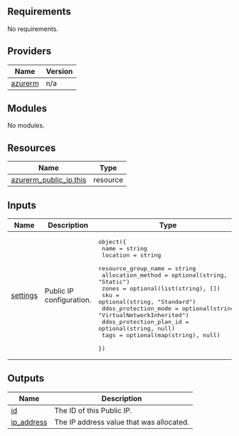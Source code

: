 <!-- BEGIN_TF_DOCS -->
## Requirements

No requirements.

## Providers

| Name | Version |
|------|---------|
| <a name="provider_azurerm"></a> [azurerm](#provider\_azurerm) | n/a |

## Modules

No modules.

## Resources

| Name | Type |
|------|------|
| [azurerm_public_ip.this](https://registry.terraform.io/providers/hashicorp/azurerm/latest/docs/resources/public_ip) | resource |

## Inputs

| Name | Description | Type | Default | Required |
|------|-------------|------|---------|:--------:|
| <a name="input_settings"></a> [settings](#input\_settings) | Public IP configuration. | <pre>object({<br>    name                    = string<br>    location                = string<br>    resource_group_name     = string<br>    allocation_method       = optional(string, "Static")<br>    zones                   = optional(list(string), [])<br>    sku                     = optional(string, "Standard")<br>    ddos_protection_mode    = optional(string, "VirtualNetworkInherited")<br>    ddos_protection_plan_id = optional(string, null)<br>    tags                 = optional(map(string), null)<br>  })</pre> | n/a | yes |

## Outputs

| Name | Description |
|------|-------------|
| <a name="output_id"></a> [id](#output\_id) | The ID of this Public IP. |
| <a name="output_ip_address"></a> [ip\_address](#output\_ip\_address) | The IP address value that was allocated. |
<!-- END_TF_DOCS -->